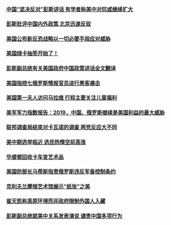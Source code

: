 #### [中国“坚决反对”彭斯讲话 有学者称美中对抗或继续扩大](../pages/zg_yre_rvq/4600833.md) 

#### [彭斯批评中国内外政策 北京迅速反驳](../pages/zg_yre_rvq/4600821.md) 

#### [美国公布新反恐战略以一切必要手段应对威胁](../pages/zg_yre_rvq/4600813.md) 

#### [美国绿卡抽签开始了！](../pages/zg_yre_rvq/4600335.md) 

#### [彭斯副总统有关美国政府中国政策讲话全文翻译](../pages/zg_yre_rvq/4600329.md) 

#### [美国指控七俄罗斯情报官员进行黑客袭击](../pages/zg_yre_rvq/4600220.md) 

#### [美国第一夫人访问马拉维  行程主要关注儿童福利](../pages/zg_yre_rvq/4600170.md) 

#### [美军军力指数报告：2019，中国、俄罗斯继续是美国利益的最大威胁](../pages/zg_yre_rvq/4600161.md) 

#### [联邦调查局结束对卡瓦诺的调查 两党反应大不同](../pages/zg_yre_rvq/4600094.md) 

#### [美中期选举临近 选民热情空前高涨](../pages/zg_yre_rvq/4599980.md) 

#### [华盛顿回收卡车变艺术品](../pages/zg_yre_rvq/4599943.md) 

#### [美国防部长马蒂斯指责俄罗斯违反军备控制条约](../pages/zg_yre_rvq/4599913.md) 

#### [克利夫兰摩根艺术馆展示“纸张”之美](../pages/zg_yre_rvq/4599909.md) 

#### [崔天凯称高原环境而非政府限制外国人入藏](../pages/zg_yre_rvq/4599697.md) 

#### [彭斯副总统就美中关系发表演说 谴责中国多项行为](../pages/zg_yre_rvq/4599698.md) 

